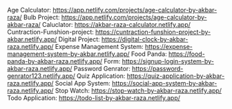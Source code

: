 Age Calculator: https://app.netlify.com/projects/age-calculator-by-akbar-raza/
Bulb Project: https://app.netlify.com/projects/age-calculator-by-akbar-raza/
Caluclator: https://akbar-raza-calculator.netlify.app/
Cuntraction-Funshion-project: https://cuntraction-funshion-project-by-akbar.netlify.app/
Digital Project: https://digital-clock-by-akbar-raza.netlify.app/
Expense Management System: https://expense-management-system-by-akbar.netlify.app/
Food Panda: https://food-panda-by-akbar-raza.netlify.app/
Form: https://signup-login-system-by-akbar-raza.netlify.app/
Password Genrator: https://password-genrator123.netlify.app/
Quiz Application: https://quiz-application-by-akbar-raza.netlify.app/
Social App System: https://social-app-system-by-akbar-raza.netlify.app/
Stop Watch: https://stop-watch-by-akbar-raza.netlify.app/
Todo Application: https://todo-list-by-akbar-raza.netlify.app/
